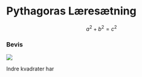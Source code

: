 # Pythagoras Læresætning

$$a^2 + b^2 = c^2$$

### Bevis
![](https://external-content.duckduckgo.com/iu/?u=https%3A%2F%2Fewebpal.org%2Fimages%2FPythagoras2.jpg&f=1&nofb=1)

Indre kvadrater har 